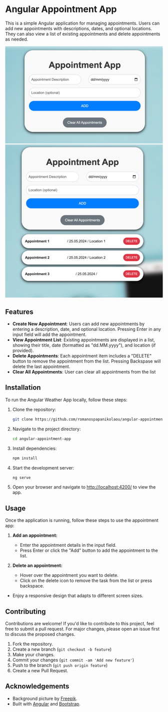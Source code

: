 # Angular Appointment App

This is a simple Angular application for managing appointments. Users can add new appointments with descriptions, dates, and optional locations. They can also view a list of existing appointments and delete appointments as needed.

![Appointment App Screenshot](src/assets/Screenshot1.png)
![Appointment App Screenshot](src/assets/Screenshot2.png)

## Features

- **Create New Appointment**: Users can add new appointments by entering a description, date, and optional location. Pressing Enter in any input field will add the appointment.
- **View Appointment List**: Existing appointments are displayed in a list, showing their title, date (formatted as "dd.MM.yyyy"), and location (if provided).
- **Delete Appointments**: Each appointment item includes a "DELETE" button to remove the appointment from the list. Pressing Backspase will delete the last appointment.
- **Clear All Appointments**: User can clear all appointments from the list

## Installation

To run the Angular Weather App locally, follow these steps:

1. Clone the repository:
   ```bash
   git clone https://github.com/romanospapanikolaou/angular-appointment-app.git
   ```
2. Navigate to the project directory:
   ```bash
   cd angular-appointment-app
   ```
3. Install dependencies:
   ```bash
   npm install
   ```
4. Start the development server:
   ```bash
   ng serve
   ```
5. Open your browser and navigate to [http://localhost:4200/](http://localhost:4200/) to view the app.

## Usage

Once the application is running, follow these steps to use the appointment app:

1. **Add an appointment:**

   - Enter the appointment details in the input field.
   - Press Enter or click the "Add" button to add the appointment to the list.

2. **Delete an appointment:**

   - Hover over the appointment you want to delete.
   - Click on the delete icon to remove the task from the list or press backspace.

- Enjoy a responsive design that adapts to different screen sizes.

## Contributing

Contributions are welcome! If you'd like to contribute to this project, feel free to submit a pull request. For major changes, please open an issue first to discuss the proposed changes.

1. Fork the repository.
2. Create a new branch (`git checkout -b feature`)
3. Make your changes.
4. Commit your changes (`git commit -am 'Add new feature'`)
5. Push to the branch (`git push origin feature`)
6. Create a new Pull Request.

## Acknowledgements

- Background picture by [Freepik](https://www.freepik.com/).
- Built with [Angular](https://angular.io/) and [Bootstrap](https://getbootstrap.com/).
